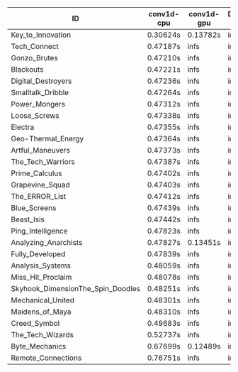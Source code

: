 |ID|conv1d-cpu|conv1d-gpu|DWSPConv2D-gpu|gemm-gpu|avg|
|-|-|-|-|-|-|
|Key_to_Innovation|0.30624s|0.13782s|infs|4.68957s|infs|
|Tech_Connect|0.47187s|infs|infs|4.66751s|infs|
|Gonzo_Brutes|0.47210s|infs|infs|4.58260s|infs|
|Blackouts|0.47221s|infs|infs|4.49362s|infs|
|Digital_Destroyers|0.47236s|infs|infs|4.65598s|infs|
|Smalltalk_Dribble|0.47264s|infs|infs|4.52632s|infs|
|Power_Mongers|0.47312s|infs|infs|4.58049s|infs|
|Loose_Screws|0.47338s|infs|infs|4.51382s|infs|
|Electra|0.47355s|infs|infs|4.70890s|infs|
|Geo-Thermal_Energy|0.47364s|infs|infs|4.50409s|infs|
|Artful_Maneuvers|0.47373s|infs|infs|4.48841s|infs|
|The_Tech_Warriors|0.47387s|infs|infs|4.67366s|infs|
|Prime_Calculus|0.47402s|infs|infs|4.49939s|infs|
|Grapevine_Squad|0.47403s|infs|infs|4.68291s|infs|
|The_ERROR_List|0.47412s|infs|infs|4.51031s|infs|
|Blue_Screens|0.47439s|infs|infs|4.52115s|infs|
|Beast_Isis|0.47442s|infs|infs|4.58573s|infs|
|Ping_Intelligence|0.47823s|infs|infs|4.56089s|infs|
|Analyzing_Anarchists|0.47827s|0.13451s|infs|4.56715s|infs|
|Fully_Developed|0.47839s|infs|infs|4.58198s|infs|
|Analysis_Systems|0.48059s|infs|infs|4.56023s|infs|
|Miss_Hit_Proclaim|0.48078s|infs|infs|4.58390s|infs|
|Skyhook_DimensionThe_Spin_Doodles|0.48251s|infs|infs|4.58171s|infs|
|Mechanical_United|0.48301s|infs|infs|4.60601s|infs|
|Maidens_of_Maya|0.48310s|infs|infs|4.59126s|infs|
|Creed_Symbol|0.49683s|infs|infs|4.46211s|infs|
|The_Tech_Wizards|0.52737s|infs|infs|4.66628s|infs|
|Byte_Mechanics|0.67699s|0.12489s|infs|4.51761s|infs|
|Remote_Connections|0.76751s|infs|infs|4.55860s|infs|
